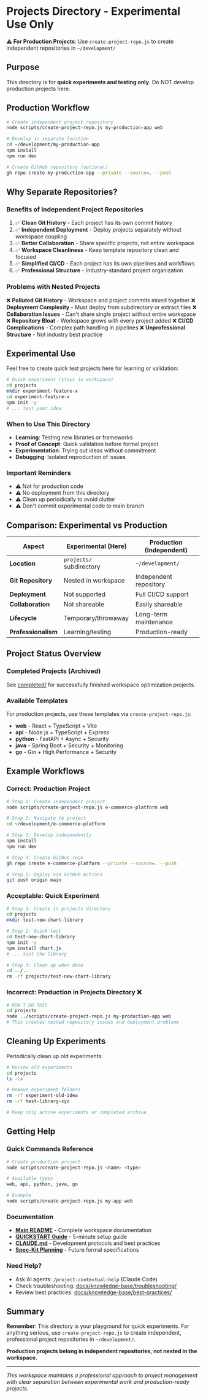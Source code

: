 # Projects Directory - Experimental Use Only

⚠️ **For Production Projects**: Use `create-project-repo.js` to create independent repositories in `~/development/`

## Purpose

This directory is for **quick experiments and testing only**. Do NOT develop production projects here.

## Production Workflow

```bash
# Create independent project repository
node scripts/create-project-repo.js my-production-app web

# Develop in separate location
cd ~/development/my-production-app
npm install
npm run dev

# Create GitHub repository (optional)
gh repo create my-production-app --private --source=. --push
```

## Why Separate Repositories?

### Benefits of Independent Project Repositories

1. ✅ **Clean Git History** - Each project has its own commit history
2. ✅ **Independent Deployment** - Deploy projects separately without workspace coupling
3. ✅ **Better Collaboration** - Share specific projects, not entire workspace
4. ✅ **Workspace Cleanliness** - Keep template repository clean and focused
5. ✅ **Simplified CI/CD** - Each project has its own pipelines and workflows
6. ✅ **Professional Structure** - Industry-standard project organization

### Problems with Nested Projects

❌ **Polluted Git History** - Workspace and project commits mixed together
❌ **Deployment Complexity** - Must deploy from subdirectory or extract files
❌ **Collaboration Issues** - Can't share single project without entire workspace
❌ **Repository Bloat** - Workspace grows with every project added
❌ **CI/CD Complications** - Complex path handling in pipelines
❌ **Unprofessional Structure** - Not industry best practice

## Experimental Use

Feel free to create quick test projects here for learning or validation:

```bash
# Quick experiment (stays in workspace)
cd projects
mkdir experiment-feature-x
cd experiment-feature-x
npm init -y
# ... test your idea
```

### When to Use This Directory

- **Learning**: Testing new libraries or frameworks
- **Proof of Concept**: Quick validation before formal project
- **Experimentation**: Trying out ideas without commitment
- **Debugging**: Isolated reproduction of issues

### Important Reminders

- ⚠️ Not for production code
- ⚠️ No deployment from this directory
- ⚠️ Clean up periodically to avoid clutter
- ⚠️ Don't commit experimental code to main branch

## Comparison: Experimental vs Production

| Aspect | Experimental (Here) | Production (Independent) |
|--------|---------------------|-------------------------|
| **Location** | `projects/` subdirectory | `~/development/` |
| **Git Repository** | Nested in workspace | Independent repository |
| **Deployment** | Not supported | Full CI/CD support |
| **Collaboration** | Not shareable | Easily shareable |
| **Lifecycle** | Temporary/throwaway | Long-term maintenance |
| **Professionalism** | Learning/testing | Production-ready |

## Project Status Overview

### Completed Projects (Archived)

See [completed/](completed/) for successfully finished workspace optimization projects.

### Available Templates

For production projects, use these templates via `create-project-repo.js`:

- **web** - React + TypeScript + Vite
- **api** - Node.js + TypeScript + Express
- **python** - FastAPI + Async + Security
- **java** - Spring Boot + Security + Monitoring
- **go** - Gin + High Performance + Security

## Example Workflows

### Correct: Production Project

```bash
# Step 1: Create independent project
node scripts/create-project-repo.js e-commerce-platform web

# Step 2: Navigate to project
cd ~/development/e-commerce-platform

# Step 3: Develop independently
npm install
npm run dev

# Step 4: Create GitHub repo
gh repo create e-commerce-platform --private --source=. --push

# Step 5: Deploy via GitHub Actions
git push origin main
```

### Acceptable: Quick Experiment

```bash
# Step 1: Create in projects directory
cd projects
mkdir test-new-chart-library

# Step 2: Quick test
cd test-new-chart-library
npm init -y
npm install chart.js
# ... test the library

# Step 3: Clean up when done
cd ../..
rm -rf projects/test-new-chart-library
```

### Incorrect: Production in Projects Directory ❌

```bash
# DON'T DO THIS
cd projects
node ../scripts/create-project-repo.js my-production-app web
# This creates nested repository issues and deployment problems
```

## Cleaning Up Experiments

Periodically clean up old experiments:

```bash
# Review old experiments
cd projects
ls -la

# Remove experiment folders
rm -rf experiment-old-idea
rm -rf test-library-xyz

# Keep only active experiments or completed archive
```

## Getting Help

### Quick Commands Reference

```bash
# Create production project
node scripts/create-project-repo.js <name> <type>

# Available types
web, api, python, java, go

# Example
node scripts/create-project-repo.js my-app web
```

### Documentation

- **[Main README](../README.md)** - Complete workspace documentation
- **[QUICKSTART Guide](../QUICKSTART.md)** - 5-minute setup guide
- **[CLAUDE.md](../CLAUDE.md)** - Development protocols and best practices
- **[Spec-Kit Planning](../docs/spec-kit-planning.md)** - Future formal specifications

### Need Help?

- Ask AI agents: `/project:contextual-help` (Claude Code)
- Check troubleshooting: [docs/knowledge-base/troubleshooting/](../docs/knowledge-base/troubleshooting/)
- Review best practices: [docs/knowledge-base/best-practices/](../docs/knowledge-base/best-practices/)

## Summary

**Remember**: This directory is your playground for quick experiments. For anything serious, use `create-project-repo.js` to create independent, professional project repositories in `~/development/`.

**Production projects belong in independent repositories, not nested in the workspace.**

---

*This workspace maintains a professional approach to project management with clear separation between experimental work and production-ready projects.*
